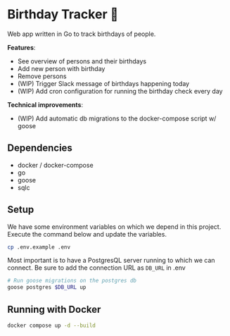 # Birthday Tracker 🎈

Web app written in Go to track birthdays of people.

**Features**:

- See overview of persons and their birthdays
- Add new person with birthday
- Remove persons
- (WIP) Trigger Slack message of birthdays happening today
- (WIP) Add cron configuration for running the birthday check every day

**Technical improvements**:

- (WIP) Add automatic db migrations to the docker-compose script w/ goose

## Dependencies

- docker / docker-compose
- go
- goose
- sqlc

## Setup

We have some environment variables on which we depend in this project. Execute the command below and update the variables.

```bash
cp .env.example .env
```

Most important is to have a PostgresQL server running to which we can connect. Be sure to add the connection URL as `DB_URL` in .env

```bash
# Run goose migrations on the postgres db
goose postgres $DB_URL up
```

## Running with Docker

```bash
docker compose up -d --build
```

